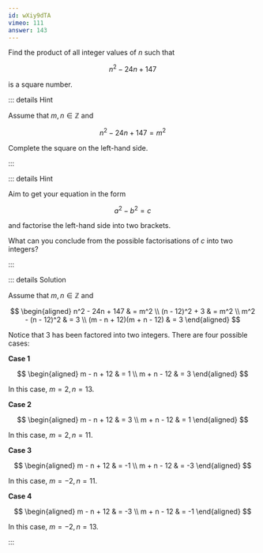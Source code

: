 ```yaml
---
id: wXiy9dTA
vimeo: 111
answer: 143
---
```


Find the product of all integer values of $n$ such that

$$
n^2 - 24n + 147
$$

is a square number.

<AnswerInput :answer="$frontmatter.answer" />

::: details Hint

Assume that $m, n \in \mathbb{Z}$ and

$$
n^2 - 24n + 147 = m^2
$$

Complete the square on the left-hand side.

:::

::: details Hint

Aim to get your equation in the form

$$
a^2 - b^2 = c
$$

and factorise the left-hand side into two brackets.

What can you conclude from the possible factorisations of $c$ into two integers?

:::

::: details Solution

Assume that $m, n \in \mathbb{Z}$ and

$$
\begin{aligned}
n^2 - 24n + 147 & = m^2 \\
(n - 12)^2 + 3 & = m^2 \\
m^2 - (n - 12)^2 & = 3 \\
(m - n + 12)(m + n - 12) & = 3
\end{aligned}
$$

Notice that $3$ has been factored into two integers. There are four possible
cases:

**Case 1**

$$
\begin{aligned}
m - n + 12 & = 1 \\
m + n - 12 & = 3
\end{aligned}
$$

In this case, $m = 2, n = 13$.

**Case 2**

$$
\begin{aligned}
m - n + 12 & = 3 \\
m + n - 12 & = 1
\end{aligned}
$$

In this case, $m = 2, n = 11$.

**Case 3**

$$
\begin{aligned}
m - n + 12 & = -1 \\
m + n - 12 & = -3
\end{aligned}
$$

In this case, $m = -2, n = 11$.

**Case 4**

$$
\begin{aligned}
m - n + 12 & = -3 \\
m + n - 12 & = -1
\end{aligned}
$$

In this case, $m = -2, n = 13$.

:::
